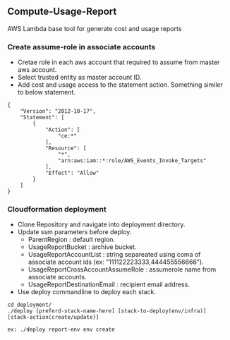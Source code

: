 ## Compute-Usage-Report
AWS Lambda base tool for generate cost and usage reports

### Create assume-role in associate accounts
- Cretae role in each aws account that required to assume from master aws account.
- Select trusted entity as master account ID.
- Add cost and usage access to the statement action. Something similer to below statement.
```
{
    "Version": "2012-10-17",
    "Statement": [
        {
            "Action": [
                "ce:*"
            ],
            "Resource": [
                "*",
                "arn:aws:iam::*:role/AWS_Events_Invoke_Targets"
            ],
            "Effect": "Allow"
        }
    ]
}
```

### Cloudformation deployment
- Clone Repository and navigate into deployment directory.
- Update ssm parameters before deploy. 
    - ParentRegion : default region.
    - UsageReportBucket : archive bucket.
    - UsageReportAccountList : string separeated using coma of associate account ids (ex: "111122223333,444455556666").
    - UsageReportCrossAccountAssumeRole : assumerole name from associate accounts.
    - UsageReportDestinationEmail : recipient email address.
- Use deploy commandline to deploy each stack.
```
cd deployment/
./deploy [preferd-stack-name-here] [stack-to-deploy(env/infra)] [stack-action(create/update)]

ex: ./deploy report-env env create
```